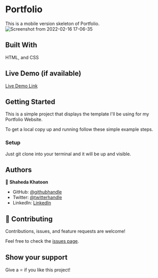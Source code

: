 # Portfolio

This is a mobile version skeleton of Portfolio.
![Screenshot from 2022-02-16 17-06-35](https://user-images.githubusercontent.com/73285210/154257149-471f4cb2-fa17-4146-8ec8-397cc7cb1dd3.png)

## Built With

HTML, and CSS

## Live Demo (if available)

[Live Demo Link](http://127.0.0.1:5500/Portfolio/index.html)

## Getting Started

This is a simple project that displays the template I'll be using for my Portfolio Website.

To get a local copy up and running follow these simple example steps.

### Setup

Just git clone into your terminal and it will be up and visible.

## Authors

👤 **Shaheda Khatoon**

- GitHub: [@githubhandle](https://github.com/githubhandle)
- Twitter: [@twitterhandle](https://twitter.com/twitterhandle)
- LinkedIn: [LinkedIn](https://linkedin.com/in/linkedinhandle)

## 🤝 Contributing

Contributions, issues, and feature requests are welcome!

Feel free to check the [issues page](../../issues/).

## Show your support

Give a ⭐️ if you like this project!
